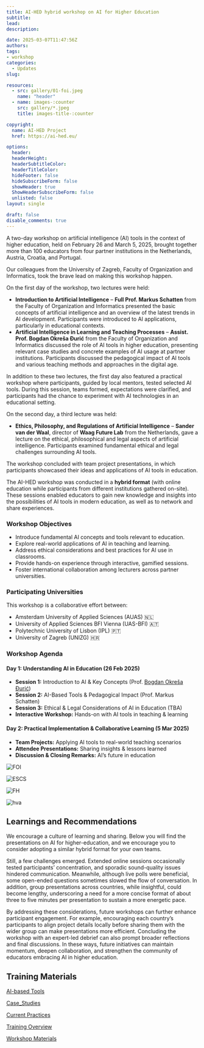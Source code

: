 ```yaml
---
title: AI-HED hybrid workshop on AI for Higher Education
subtitle: 
lead: 
description: 

date: 2025-03-07T11:47:56Z
authors:
tags:
- workshop
categories:
  - Updates
slug:

resources:
  - src: gallery/01-foi.jpeg
    name: "header"
  - name: images-:counter
    src: gallery/*.jpeg
    title: images-title-:counter

copyright:
  name: AI-HED Project
  href: https://ai-hed.eu/

options:
  header:
  headerHeight: 
  headerSubtitleColor:
  headerTitleColor:
  hideFooter: false
  hideSubscribeForm: false
  showHeader: true
  ShowHeaderSubscribeForm: false
  unlisted: false
layout: single

draft: false
disable_comments: true
---
```


A two-day workshop on artificial intelligence (AI) tools in the context of higher education, held on February 26 and March 5, 2025, brought together more than 100 educators from four partner institutions in the Netherlands, Austria, Croatia, and Portugal.

Our colleagues from the University of Zagreb, Faculty of Organization and Informatics, took the brave lead on making this workshop happen.

On the first day of the workshop, two lectures were held:

- **Introduction to Artificial Intelligence** – **Full Prof. Markus Schatten** from the Faculty of Organization and Informatics presented the basic concepts of artificial intelligence and an overview of the latest trends in AI development. Participants were introduced to AI applications, particularly in educational contexts.
- **Artificial Intelligence in Learning and Teaching Processes** – **Assist. Prof. Bogdan Okreša Đurić** from the Faculty of Organization and Informatics discussed the role of AI tools in higher education, presenting relevant case studies and concrete examples of AI usage at partner institutions. Participants discussed the pedagogical impact of AI tools and various teaching methods and approaches in the digital age.

In addition to these two lectures, the first day also featured a practical workshop where participants, guided by local mentors, tested selected AI tools. During this session, teams formed, expectations were clarified, and participants had the chance to experiment with AI technologies in an educational setting.

On the second day, a third lecture was held:

- **Ethics, Philosophy, and Regulations of Artificial Intelligence** – **Sander van der Waal**, director of **Waag Future Lab** from the Netherlands, gave a lecture on the ethical, philosophical and legal aspects of artificial intelligence. Participants examined fundamental ethical and legal challenges surrounding AI tools.

The workshop concluded with team project presentations, in which participants showcased their ideas and applications of AI tools in education.

The AI-HED workshop was conducted in a **hybrid format** (with online education while participants from different institutions gathered on-site). These sessions enabled educators to gain new knowledge and insights into the possibilities of AI tools in modern education, as well as to network and share experiences.

### Workshop Objectives
- Introduce fundamental AI concepts and tools relevant to education.
- Explore real-world applications of AI in teaching and learning.
- Address ethical considerations and best practices for AI use in classrooms.
- Provide hands-on experience through interactive, gamified sessions.
- Foster international collaboration among lecturers across partner universities.

### Participating Universities
This workshop is a collaborative effort between:
- Amsterdam University of Applied Sciences (AUAS) 🇳🇱  
- University of Applied Sciences BFI Vienna (UAS-BFI) 🇦🇹  
- Polytechnic University of Lisbon (IPL) 🇵🇹  
- University of Zagreb (UNIZG) 🇭🇷  

### Workshop Agenda
#### Day 1: Understanding AI in Education (26 Feb 2025)
- **Session 1:** Introduction to AI & Key Concepts (Prof. [Bogdan Okreša Đurić](/team/bogdan-okresa-duric/))
- **Session 2:** AI-Based Tools & Pedagogical Impact (Prof. Markus Schatten)
- **Session 3:** Ethical & Legal Considerations of AI in Education (TBA)
- **Interactive Workshop:** Hands-on with AI tools in teaching & learning

#### Day 2: Practical Implementation & Collaborative Learning (5 Mar 2025)
- **Team Projects:** Applying AI tools to real-world teaching scenarios
- **Attendee Presentations:** Sharing insights & lessons learned
- **Discussion & Closing Remarks:** AI’s future in education


![FOI](gallery/01-foi.jpeg)

![ESCS](gallery/02-escs.jpeg)

![FH](gallery/03-fh.jpeg)

![hva](gallery/04-hva.jpeg)

## Learnings and Recommendations

We encourage a culture of learning and sharing. Below you will find the presentations on AI for higher-education, and we encourage you to consider adopting a similar hybrid format for your own teams.

Still, a few challenges emerged. Extended online sessions occasionally tested participants’ concentration, and sporadic sound-quality issues hindered communication. Meanwhile, although live polls were beneficial, some open-ended questions sometimes slowed the flow of conversation. In addition, group presentations across countries, while insightful, could become lengthy, underscoring a need for a more concise format of about three to five minutes per presentation to sustain a more energetic pace.

By addressing these considerations, future workshops can further enhance participant engagement. For example, encouraging each country’s participants to align project details locally before sharing them with the wider group can make presentations more efficient. Concluding the workshop with an expert-led debrief can also prompt broader reflections and final discussions. In these ways, future initiatives can maintain momentum, deepen collaboration, and strengthen the community of educators embracing AI in higher education.

## Training Materials

[AI-based Tools](./downloads/AI-HED_Starter_Kit__AI-based_Tools.pdf)

[Case_Studies](./downloads/AI-HED_Starter_Kit__Case_Studies.pdf)

[Current Practices](./downloads/AI-HED_Starter_Kit__Current_Practices.pdf)

[Training Overview](./downloads/AI-HED_Training__Training_Overview.pdf)

[Workshop Materials](./downloads/AI-HED_Training__Workshop_Materials.pdf)
